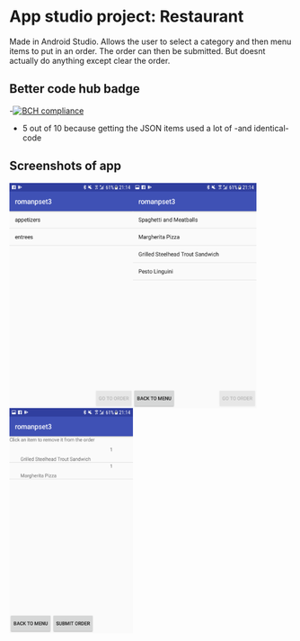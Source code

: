 # App studio project: Restaurant
Made in Android Studio. Allows the user to select a category and then menu items to put in an order. The order can then be submitted. But doesnt actually do anything except clear the order.
## Better code hub badge
-[![BCH compliance](https://bettercodehub.com/edge/badge/romanlakerveld/roman-pset3.3?branch=master)](https://bettercodehub.com/)
- 5 out of 10 because getting the JSON items used a lot of -and identical- code 

## Screenshots of app
<a href="url"><img src="https://github.com/romanlakerveld/roman-pset3.3/blob/master/screenies/Screenshot_20171203-211418.png" align="left" height="400" width="220" ></a>
<a href="url"><img src="https://github.com/romanlakerveld/roman-pset3.3/blob/master/screenies/Screenshot_20171203-211423.png" align="left" height="400" width="220" ></a>
<a href="url"><img src="https://github.com/romanlakerveld/roman-pset3.3/blob/master/screenies/Screenshot_20171203-211437.png" align="left" height="400" width="220" ></a>
